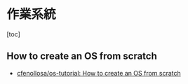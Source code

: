 # 作業系統

[toc]
<!-- toc --> 


## How to create an OS from scratch

- [cfenollosa/os-tutorial: How to create an OS from scratch](https://github.com/cfenollosa/os-tutorial)
